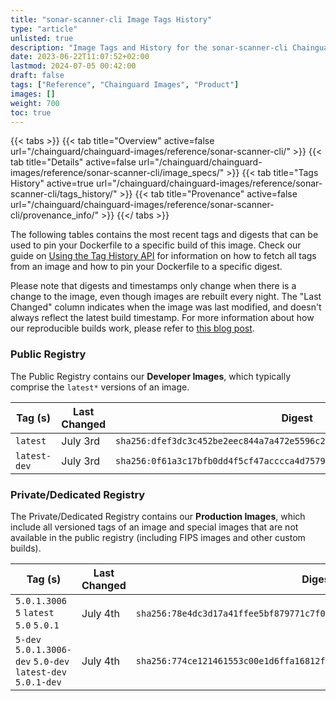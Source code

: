 ```yaml
---
title: "sonar-scanner-cli Image Tags History"
type: "article"
unlisted: true
description: "Image Tags and History for the sonar-scanner-cli Chainguard Image"
date: 2023-06-22T11:07:52+02:00
lastmod: 2024-07-05 00:42:00
draft: false
tags: ["Reference", "Chainguard Images", "Product"]
images: []
weight: 700
toc: true
---
```


{{< tabs >}}
{{< tab title="Overview" active=false url="/chainguard/chainguard-images/reference/sonar-scanner-cli/" >}}
{{< tab title="Details" active=false url="/chainguard/chainguard-images/reference/sonar-scanner-cli/image_specs/" >}}
{{< tab title="Tags History" active=true url="/chainguard/chainguard-images/reference/sonar-scanner-cli/tags_history/" >}}
{{< tab title="Provenance" active=false url="/chainguard/chainguard-images/reference/sonar-scanner-cli/provenance_info/" >}}
{{</ tabs >}}

The following tables contains the most recent tags and digests that can be used to pin your Dockerfile to a specific build of this image. Check our guide on [Using the Tag History API](/chainguard/chainguard-images/using-the-tag-history-api/) for information on how to fetch all tags from an image and how to pin your Dockerfile to a specific digest.

Please note that digests and timestamps only change when there is a change to the image, even though images are rebuilt every night. The "Last Changed" column indicates when the image was last modified, and doesn't always reflect the latest build timestamp. For more information about how our reproducible builds work, please refer to [this blog post](https://www.chainguard.dev/unchained/reproducing-chainguards-reproducible-image-builds).

### Public Registry
The Public Registry contains our **Developer Images**, which typically comprise the `latest*` versions of an image.

| Tag (s)       | Last Changed | Digest                                                                    |
|---------------|--------------|---------------------------------------------------------------------------|
|  `latest`     | July 3rd     | `sha256:dfef3dc3c452be2eec844a7a472e5596c2d92c8727565dde8ae314d1603780c4` |
|  `latest-dev` | July 3rd     | `sha256:0f61a3c17bfb0dd4f5cf47acccca4d75790c4a8d9ecd2b661b5b6e062feb7c7f` |


### Private/Dedicated Registry
The Private/Dedicated Registry contains our **Production Images**, which include all versioned tags of an image and special images that are not available in the public registry (including FIPS images and other custom builds).

| Tag (s)                                                      | Last Changed | Digest                                                                    |
|--------------------------------------------------------------|--------------|---------------------------------------------------------------------------|
|  `5.0.1.3006` `5` `latest` `5.0` `5.0.1`                     | July 4th     | `sha256:78e4dc3d17a41ffee5bf879771c7f0c1020933b2d1a271f2559b1a43f89a3f95` |
|  `5-dev` `5.0.1.3006-dev` `5.0-dev` `latest-dev` `5.0.1-dev` | July 4th     | `sha256:774ce121461553c00e1d6ffa16812fda77517ca3a921e9def47dbdf2a6793d56` |

